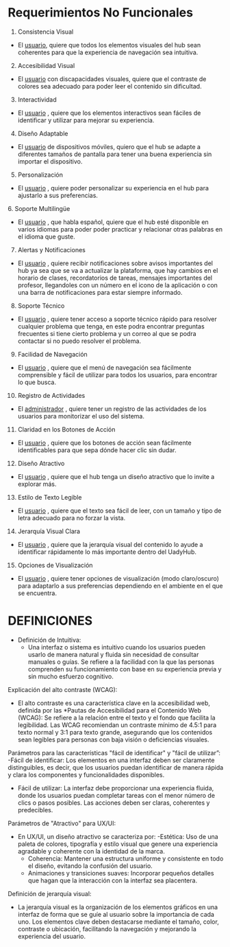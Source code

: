 # **Requerimientos No Funcionales**

1.  Consistencia Visual
   
- El [usuario][definicion], quiere que todos los elementos visuales del hub sean coherentes para que la experiencia de navegación sea intuitiva.

[definicion]: https://github.com/Ozia112/Team-2-FSE-repo/blob/FIS-Project-Stage-1/B_task/Definition%20of%20users-clients%20(esp)1.1.md

2.   Accesibilidad Visual
   
-	El [usuario][definicion] con discapacidades visuales, quiere que el contraste de colores sea adecuado para poder leer el contenido sin dificultad.

3. Interactividad

-	El [usuario][definicion] , quiere que los elementos interactivos sean fáciles de identificar y utilizar para mejorar su experiencia.

4. Diseño Adaptable
   
-	El [usuario][definicion] de dispositivos móviles, quiero que el hub se adapte a diferentes tamaños de pantalla para tener una buena experiencia sin importar el dispositivo.

5. Personalización
   
-	El [usuario][definicion] , quiere poder personalizar su experiencia en el hub para ajustarlo a sus preferencias. 

⁠6. Soporte Multilingüe
 
-	El [usuario][definicion] , que habla español, quiere que el hub esté disponible en varios idiomas para poder poder practicar y relacionar otras palabras en el idioma que guste.

7.  Alertas y Notificaciones
    
-	El [usuario][definicion] , quiere recibir notificaciones sobre avisos importantes del hub ya sea que se va a actualizar la plataforma, que hay cambios en el horario de clases, recordatorios de tareas, mensajes importantes del profesor, llegandoles con un número en el icono de la aplicación o con una barra de notificaciones para estar siempre informado.

8.  Soporte Técnico

-	El [usuario][definicion] , quiere tener acceso a soporte técnico rápido para resolver cualquier problema que tenga, en este podra encontrar preguntas frecuentes si tiene cierto problema y un correo al que se podra contactar si no puedo resolver el problema.

9. Facilidad de Navegación

-	El [usuario][definicion] , quiere que el menú de navegación sea fácilmente comprensible  y fácil de utilizar para todos los usuarios, para encontrar lo que busca.

10. Registro de Actividades
    
-	El [administrador][definicion] , quiere tener un registro de las actividades de los usuarios para monitorizar el uso del sistema.

11. Claridad en los Botones de Acción

-	El [usuario][definicion] , quiere que los botones de acción sean fácilmente identificables para que sepa dónde hacer clic sin dudar.

12. Diseño Atractivo
    
-	El [usuario][definicion] , quiere que el hub tenga un diseño atractivo que lo invite a explorar más.

13. Estilo de Texto Legible
    
-	El [usuario][definicion] , quiere que el texto sea fácil de leer, con un tamaño y tipo de letra adecuado para no forzar la vista.

14. Jerarquía Visual Clara
-	El [usuario][definicion] , quiere que la jerarquía visual del contenido lo ayude a identificar rápidamente lo más importante dentro del UadyHub.

15. Opciones de Visualización
    
-	El [usuario][definicion] , quiere tener opciones de visualización (modo claro/oscuro) para adaptarlo a sus preferencias dependiendo en el ambiente en el que se encuentra.


# DEFINICIONES
- Definición de Intuitiva:
   - Una interfaz o sistema es intuitivo cuando los usuarios pueden usarlo de manera natural y fluida sin necesidad de consultar manuales o guías. Se refiere a la facilidad con la que las personas comprenden su funcionamiento con base en su experiencia previa y sin mucho esfuerzo cognitivo. 

Explicación del alto contraste (WCAG):
   - El alto contraste es una característica clave en la accesibilidad web, definida por las *Pautas de Accesibilidad para el Contenido Web (WCAG): Se refiere a la relación entre el texto y el fondo que facilita la legibilidad. Las WCAG recomiendan un contraste mínimo de 4.5:1 para texto normal y 3:1 para texto grande, asegurando que los contenidos sean legibles para personas con baja visión o deficiencias visuales.

Parámetros para las características "fácil de identificar" y "fácil de utilizar”:
   -Fácil de identificar: Los elementos en una interfaz deben ser claramente distinguibles, es decir, que los usuarios puedan identificar de manera rápida y clara los componentes y funcionalidades disponibles.
   - Fácil de utilizar: La interfaz debe proporcionar una experiencia fluida, donde los usuarios puedan completar tareas con el menor número de clics o pasos posibles. Las acciones deben ser claras, coherentes y predecibles.

Parámetros de "Atractivo" para UX/UI:
   - En UX/UI, un diseño atractivo se caracteriza por:
     -Estética: Uso de una paleta de colores, tipografía y estilo visual que genere una experiencia agradable y coherente con la identidad de la marca.
     - Coherencia: Mantener una estructura uniforme y consistente en todo el diseño, evitando la confusión del usuario.
     - Animaciones y transiciones suaves: Incorporar pequeños detalles que hagan que la interacción con la interfaz sea placentera.

Definición de jerarquía visual:
   - La jerarquía visual es la organización de los elementos gráficos en una interfaz de forma que se guíe al usuario sobre la importancia de cada uno. Los elementos clave deben destacarse mediante el tamaño, color, contraste o ubicación, facilitando la navegación y mejorando la experiencia del usuario.




    






